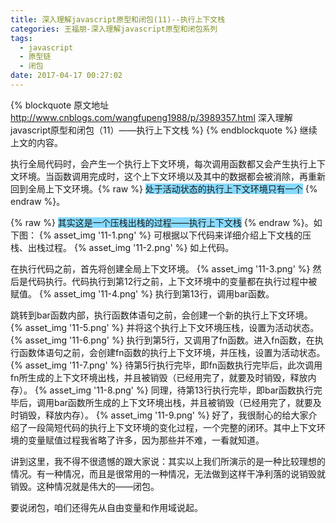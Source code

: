 ```yaml
---
title: 深入理解javascript原型和闭包(11)--执行上下文栈
categories: 王福朋-深入理解javascript原型和闭包系列
tags:
  - javascript
  - 原型链
  - 闭包
date: 2017-04-17 00:27:02
---
```

{% blockquote 原文地址 http://www.cnblogs.com/wangfupeng1988/p/3989357.html 深入理解javascript原型和闭包（11）——执行上下文栈 %}
{% endblockquote %}
继续上文的内容。

执行全局代码时，会产生一个执行上下文环境，每次调用函数都又会产生执行上下文环境。当函数调用完成时，这个上下文环境以及其中的数据都会被消除，再重新回到全局上下文环境。{% raw %}
                                                                                                                       <span style="background-color: #87daff;">处于活动状态的执行上下文环境只有一个</span>
                                                                                                                     {% endraw %}。

{% raw %}
 <span style="background-color: #87daff;">其实这是一个压栈出栈的过程——执行上下文栈</span>
{% endraw %}。如下图：
{% asset_img '11-1.png' %}
可根据以下代码来详细介绍上下文栈的压栈、出栈过程。
{% asset_img '11-2.png' %}
如上代码。

在执行代码之前，首先将创建全局上下文环境。
{% asset_img '11-3.png' %}
然后是代码执行。代码执行到第12行之前，上下文环境中的变量都在执行过程中被赋值。
{% asset_img '11-4.png' %}
执行到第13行，调用bar函数。

跳转到bar函数内部，执行函数体语句之前，会创建一个新的执行上下文环境。
{% asset_img '11-5.png' %}
并将这个执行上下文环境压栈，设置为活动状态。
{% asset_img '11-6.png' %}
执行到第5行，又调用了fn函数。进入fn函数，在执行函数体语句之前，会创建fn函数的执行上下文环境，并压栈，设置为活动状态。
{% asset_img '11-7.png' %}
待第5行执行完毕，即fn函数执行完毕后，此次调用fn所生成的上下文环境出栈，并且被销毁（已经用完了，就要及时销毁，释放内存）。
{% asset_img '11-8.png' %}
同理，待第13行执行完毕，即bar函数执行完毕后，调用bar函数所生成的上下文环境出栈，并且被销毁（已经用完了，就要及时销毁，释放内存）。
{% asset_img '11-9.png' %}
好了，我很耐心的给大家介绍了一段简短代码的执行上下文环境的变化过程，一个完整的闭环。其中上下文环境的变量赋值过程我省略了许多，因为那些并不难，一看就知道。



讲到这里，我不得不很遗憾的跟大家说：其实以上我们所演示的是一种比较理想的情况。有一种情况，而且是很常用的一种情况，无法做到这样干净利落的说销毁就销毁。这种情况就是伟大的——闭包。

要说闭包，咱们还得先从自由变量和作用域说起。
